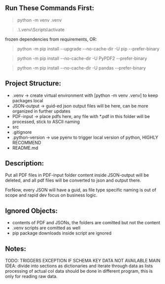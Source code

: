 ## Run These Commands First:

> python -m venv .venv

> .\\.venv\Scripts\activate

frozen dependencies from requirements, OR:

> python -m pip install --upgrade --no-cache-dir -U pip --prefer-binary

> python -m pip install --no-cache-dir -U PyPDF2 --prefer-binary

> python -m pip install --no-cache-dir -U pandas --prefer-binary

## Project Structure:

- .venv
  -> create virtual environment with [python -m venv .venv] to keep packages local
- JSON-output
  -> guid-ed json output files will be here, can be more organized in further updates
- PDF-input
  -> place pdfs here, any file with \*.pdf in this folder will be processed, stick to ASCII naming
- src
- .gitignore
- .python-version
  -> use pyenv to trigger local version of python, HIGHLY RECOMMEND
- README.md

## Description:

Put all PDF files in PDF-input folder
content inside JSON-output will be deleted,
and all pdf files will be converted to json and output there.

ForNow, every JSON will have a guid,
as file type specific naming is out of scope and rapid dev focus on business logic.

## Ignored Objects:

- contents of PDF and JSONs, the folders are comitted but not the content
- .venv scripts are comitted as well
- pip package downloads inside script are ignored

## Notes:

TODO: TRIGGERS EXCEPTION IF SCHEMA KEY DATA NOT AVAILABLE
MAIN IDEA: divide into sections as dictionaries and iterate through data as lists
processing of actual col data should be done in different program, this is only for reading raw data.
